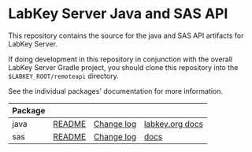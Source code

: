 # LabKey Server Java and SAS API

This repository contains the source for the java and SAS API artifacts for LabKey Server.  

If doing development in this repository in conjunction with the overall LabKey Server Gradle project,
you should clone this repository into the `$LABKEY_ROOT/remoteapi` directory.

See the individual packages' documentation for more information.

| Package |  |  |  |
| --- | --- | --- | --- |
| java | [README](labkey-client-api/README.md) | [Change log](labkey-client-api/CHANGELOG.md) | [labkey.org docs](https://www.labkey.org/Documentation/wiki-page.view?name=javaAPI)
| sas | [README](labkey-api-sas/README.md) | [Change log](labkey-api-sas/CHANGELOG.md) | [docs](https://www.labkey.org/Documentation/wiki-page.view?name=sasAPI)
